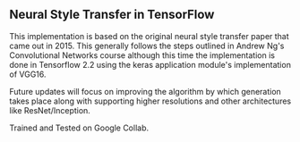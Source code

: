 ## Neural Style Transfer in TensorFlow

This implementation is based on the original neural style transfer paper that came out in 2015. This generally follows the steps outlined in Andrew Ng's Convolutional Networks course although this time the implementation is done in Tensorflow 2.2 using the keras application module's implementation of VGG16.

Future updates will focus on improving the algorithm by which generation takes place along with supporting higher resolutions and other architectures like ResNet/Inception.

Trained and Tested on Google Collab.

